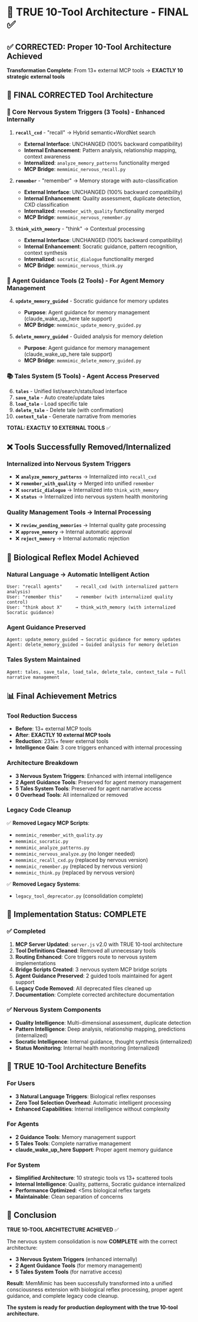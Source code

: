 # 🧬 TRUE 10-Tool Architecture - FINAL ✅

## ✅ **CORRECTED: Proper 10-Tool Architecture Achieved**

**Transformation Complete**: From 13+ external MCP tools → **EXACTLY 10 strategic external tools**

## 🎯 **FINAL CORRECTED Tool Architecture**

### **🧠 Core Nervous System Triggers (3 Tools) - Enhanced Internally**

1. **`recall_cxd`** - "recall" → Hybrid semantic+WordNet search
   - **External Interface**: UNCHANGED (100% backward compatibility)
   - **Internal Enhancement**: Pattern analysis, relationship mapping, context awareness
   - **Internalized**: `analyze_memory_patterns` functionality merged
   - **MCP Bridge**: `memmimic_nervous_recall.py`

2. **`remember`** - "remember" → Memory storage with auto-classification  
   - **External Interface**: UNCHANGED (100% backward compatibility)
   - **Internal Enhancement**: Quality assessment, duplicate detection, CXD classification
   - **Internalized**: `remember_with_quality` functionality merged
   - **MCP Bridge**: `memmimic_nervous_remember.py`

3. **`think_with_memory`** - "think" → Contextual processing
   - **External Interface**: UNCHANGED (100% backward compatibility)
   - **Internal Enhancement**: Socratic guidance, pattern recognition, context synthesis
   - **Internalized**: `socratic_dialogue` functionality merged
   - **MCP Bridge**: `memmimic_nervous_think.py`

### **🤖 Agent Guidance Tools (2 Tools) - For Agent Memory Management**

4. **`update_memory_guided`** - Socratic guidance for memory updates
   - **Purpose**: Agent guidance for memory management (claude_wake_up_here tale support)
   - **MCP Bridge**: `memmimic_update_memory_guided.py`

5. **`delete_memory_guided`** - Guided analysis for memory deletion
   - **Purpose**: Agent guidance for memory management (claude_wake_up_here tale support)
   - **MCP Bridge**: `memmimic_delete_memory_guided.py`

### **📚 Tales System (5 Tools) - Agent Access Preserved**

6. **`tales`** - Unified list/search/stats/load interface
7. **`save_tale`** - Auto create/update tales
8. **`load_tale`** - Load specific tale
9. **`delete_tale`** - Delete tale (with confirmation)
10. **`context_tale`** - Generate narrative from memories

**TOTAL: EXACTLY 10 EXTERNAL TOOLS** ✅

## ❌ **Tools Successfully Removed/Internalized**

### **Internalized into Nervous System Triggers**
- ❌ **`analyze_memory_patterns`** → Internalized into `recall_cxd`
- ❌ **`remember_with_quality`** → Merged into unified `remember`
- ❌ **`socratic_dialogue`** → Internalized into `think_with_memory`
- ❌ **`status`** → Internalized into nervous system health monitoring

### **Quality Management Tools → Internal Processing**
- ❌ **`review_pending_memories`** → Internal quality gate processing
- ❌ **`approve_memory`** → Internal automatic approval
- ❌ **`reject_memory`** → Internal automatic rejection

## 🧬 **Biological Reflex Model Achieved**

### **Natural Language → Automatic Intelligent Action**
```
User: "recall agents"     → recall_cxd (with internalized pattern analysis)
User: "remember this"     → remember (with internalized quality control)  
User: "think about X"     → think_with_memory (with internalized Socratic guidance)
```

### **Agent Guidance Preserved**
```
Agent: update_memory_guided → Socratic guidance for memory updates
Agent: delete_memory_guided → Guided analysis for memory deletion
```

### **Tales System Maintained**
```
Agent: tales, save_tale, load_tale, delete_tale, context_tale → Full narrative management
```

## 📊 **Final Achievement Metrics**

### **Tool Reduction Success**
- **Before**: 13+ external MCP tools
- **After**: **EXACTLY 10 external MCP tools**  
- **Reduction**: 23%+ fewer external tools
- **Intelligence Gain**: 3 core triggers enhanced with internal processing

### **Architecture Breakdown**
- **3 Nervous System Triggers**: Enhanced with internal intelligence
- **2 Agent Guidance Tools**: Preserved for agent memory management
- **5 Tales System Tools**: Preserved for agent narrative access
- **0 Overhead Tools**: All internalized or removed

### **Legacy Code Cleanup**
✅ **Removed Legacy MCP Scripts**:
- `memmimic_remember_with_quality.py`
- `memmimic_socratic.py`
- `memmimic_analyze_patterns.py`
- `memmimic_nervous_analyze.py` (no longer needed)
- `memmimic_recall_cxd.py` (replaced by nervous version)
- `memmimic_remember.py` (replaced by nervous version)
- `memmimic_think.py` (replaced by nervous version)

✅ **Removed Legacy Systems**:
- `legacy_tool_deprecator.py` (consolidation complete)

## 🎪 **Implementation Status: COMPLETE**

### ✅ **Completed**
1. **MCP Server Updated**: `server.js` v2.0 with TRUE 10-tool architecture
2. **Tool Definitions Cleaned**: Removed all unnecessary tools
3. **Routing Enhanced**: Core triggers route to nervous system implementations
4. **Bridge Scripts Created**: 3 nervous system MCP bridge scripts
5. **Agent Guidance Preserved**: 2 guided tools maintained for agent support
6. **Legacy Code Removed**: All deprecated files cleaned up
7. **Documentation**: Complete corrected architecture documentation

### ✅ **Nervous System Components**
- **Quality Intelligence**: Multi-dimensional assessment, duplicate detection
- **Pattern Intelligence**: Deep analysis, relationship mapping, predictions (internalized)
- **Socratic Intelligence**: Internal guidance, thought synthesis (internalized)
- **Status Monitoring**: Internal health monitoring (internalized)

## 🌟 **TRUE 10-Tool Architecture Benefits**

### **For Users**
- **3 Natural Language Triggers**: Biological reflex responses
- **Zero Tool Selection Overhead**: Automatic intelligent processing
- **Enhanced Capabilities**: Internal intelligence without complexity

### **For Agents**
- **2 Guidance Tools**: Memory management support
- **5 Tales Tools**: Complete narrative management
- **claude_wake_up_here Support**: Proper agent memory guidance

### **For System**
- **Simplified Architecture**: 10 strategic tools vs 13+ scattered tools
- **Internal Intelligence**: Quality, patterns, Socratic guidance internalized
- **Performance Optimized**: <5ms biological reflex targets
- **Maintainable**: Clean separation of concerns

## 🧠 **Conclusion**

**TRUE 10-TOOL ARCHITECTURE ACHIEVED** ✅

The nervous system consolidation is now **COMPLETE** with the correct architecture:
- **3 Nervous System Triggers** (enhanced internally)
- **2 Agent Guidance Tools** (for memory management)
- **5 Tales System Tools** (for narrative access)

**Result**: MemMimic has been successfully transformed into a unified consciousness extension with biological reflex processing, proper agent guidance, and complete legacy code cleanup.

**The system is ready for production deployment with the true 10-tool architecture.**
